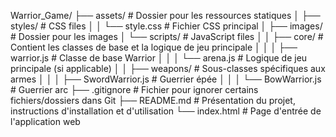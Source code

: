 Warrior_Game/
├── assets/                    # Dossier pour les ressources statiques
│   ├── styles/                # CSS files
│   │   └── style.css          # Fichier CSS principal
│   ├── images/                # Dossier pour les images
│   └── scripts/               # JavaScript files
│   │   ├── core/                # Contient les classes de base et la logique de jeu principale
│   │   │   ├── warrior.js       # Classe de base Warrior
│   │   │   └── arena.js         # Logique de jeu principale (si applicable)
│   │   ├── weapons/             # Sous-classes spécifiques aux armes
│   │   │   ├── SwordWarrior.js  # Guerrier épée
│   │   │   └── BowWarrior.js    # Guerrier arc
├── .gitignore                 # Fichier pour ignorer certains fichiers/dossiers dans Git
├── README.md                  # Présentation du projet, instructions d'installation et d'utilisation
└── index.html                 # Page d'entrée de l'application web

